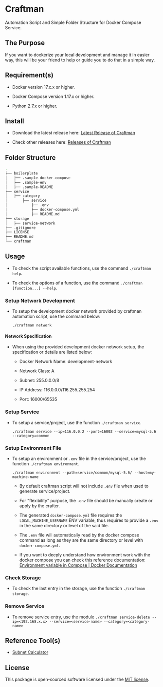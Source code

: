 # Craftman

Automation Script and Simple Folder Structure for Docker Compose Service.

## The Purpose

If you want to dockerize your local development and manage it in easier way, this will be your friend to help or guide you to do that in a simple way.

## Requirement(s)

- Docker version 17.x.x or higher.

- Docker Compose version 1.17.x or higher.

- Python 2.7.x or higher.

## Install

- Download the latest release here: [Latest Release of Craftman](https://github.com/LordDashMe/craftman/archive/0.2.0.zip)

- Check other releases here: [Releases of Craftman](https://github.com/LordDashMe/craftman/releases)

## Folder Structure

```bash
.
├── boilerplate
│   ├── .sample-docker-compose
│   ├── .sample-env
│   ├── .sample-README
├── service
│   ├── category
│       ├── service
│           ├── .env
│           ├── docker-compose.yml
│           ├── README.md
├── storage
│   ├── service-network
├── .gitignore
├── LICENSE
├── README.md
└── craftman
```

## Usage

- To check the script available functions, use the command ```./craftman help```.

- To check the options of a function, use the command ```./craftman [function...] --help```.

### Setup Network Development

- To setup the development docker network provided by craftman automation script, use the command below:

  ```text
  ./craftman network
  ```

#### Network Specification

- When using the provided development docker network setup, the specification or details are listed below:
  
  - Docker Network Name: development-network

  - Network Class: A

  - Subnet: 255.0.0.0/8

  - IP Address: 116.0.0.0/116.255.255.254

  - Port: 16000/65535

### Setup Service

- To setup a service/project, use the function ```./craftman service```.

  ```text
  ./craftman service --ip=116.0.0.2 --port=16002 --service=mysql-5.6 --category=common
  ```

### Setup Environment File

- To setup an environment or ```.env``` file in the service/project, use the function ```./craftman environment```.

  ```text
  ./craftman environment --path=service/common/mysql-5.6/ --host=my-machine-name
  ```

  - By default craftman script will not include ```.env``` file when used to generate service/project.

  - For "flexibility" purpose, the ```.env``` file should be manually create or apply by the crafter.

  - The generated ```docker-compose.yml``` file requires the ```LOCAL_MACHINE_USERNAME``` ENV variable, thus requires to provide a ```.env``` in the same directory or level of the said file.

  - The ```.env``` file will automatically read by the docker compose command as long as they are the same directory or level with ```docker-compose.yml```.

  - If you want to deeply understand how environment work with the docker compose you can check this reference documentation: [Environment variable in Compose | Docker Documentation](https://docs.docker.com/compose/environment-variables/)

### Check Storage

- To check the last entry in the storage, use the function ```./craftman storage```.

### Remove Service

- To remove service entry, use the module ```./craftman service-delete --ip=<192.168.x.x> --service=<service-name> --category=<category-name>```

## Reference Tool(s)

- [Subnet Calculator](https://www.calculator.net/ip-subnet-calculator.html?cclass=any&csubnet=8&cip=116.0.0.0&ctype=ipv4&printit=0&x=49&y=21)

## License

This package is open-sourced software licensed under the [MIT license](https://opensource.org/licenses/MIT).
